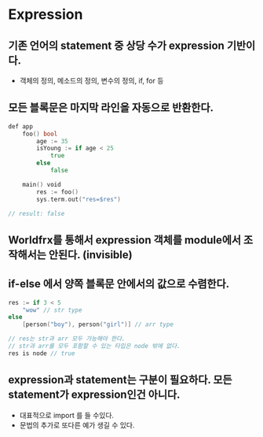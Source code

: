 # Expression

## 기존 언어의 statement 중 상당 수가 expression 기반이다.

* 객체의 정의, 메소드의 정의, 변수의 정의, if, for 등

## 모든 블록문은 마지막 라인을 자동으로 반환한다.

```go
def app
    foo() bool
        age := 35
        isYoung := if age < 25
            true
        else
            false

    main() void
        res := foo()
        sys.term.out("res=$res")

// result: false
```

## Worldfrx를 통해서 expression 객체를 module에서 조작해서는 안된다. (invisible)

## if-else 에서 양쪽 블록문 안에서의 값으로 수렴한다.

```go
res := if 3 < 5
    "wow" // str type
else
    [person("boy"), person("girl")] // arr type

// res는 str과 arr 모두 가능해야 한다.
// str과 arr를 모두 포함할 수 있는 타입은 node 밖에 없다.
res is node // true
```

## expression과 statement는 구분이 필요하다. 모든 statement가 expression인건 아니다.

* 대표적으로 import 를 들 수있다.
* 문법의 추가로 또다른 예가 생길 수 있다.
